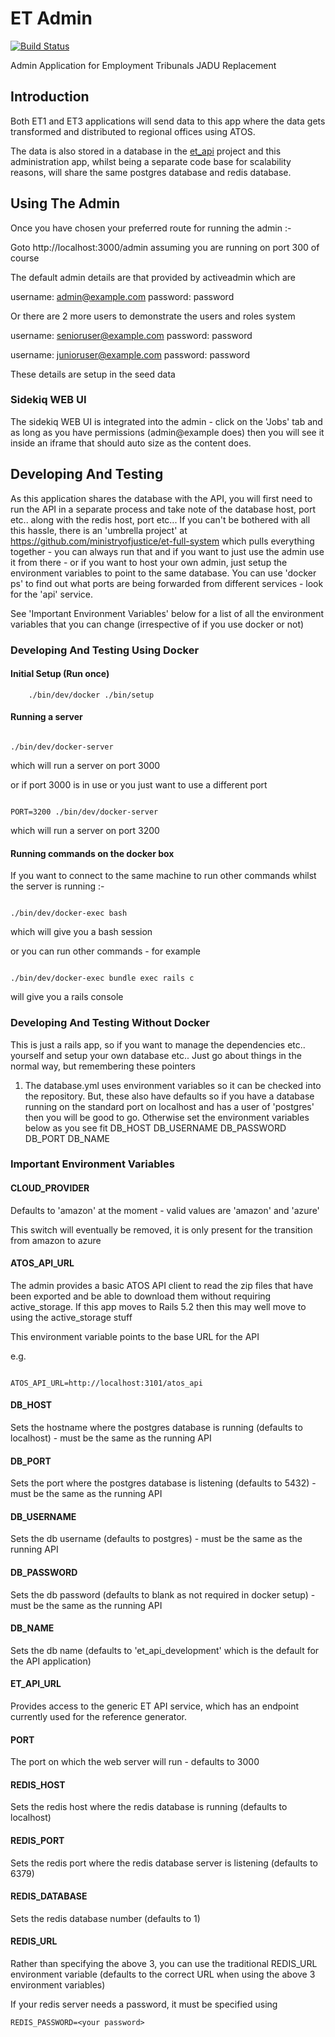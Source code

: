 # ET Admin

[![Build Status](https://dev.azure.com/HMCTS-PET/pet-azure-infrastructure/_apis/build/status/et-admin?branchName=develop)](https://dev.azure.com/HMCTS-PET/pet-azure-infrastructure/_build/latest?definitionId=18&branchName=develop)

Admin Application for Employment Tribunals JADU Replacement

## Introduction

Both ET1 and ET3 applications will send data to this app where the data gets transformed
and distributed to regional offices using ATOS.

The data is also stored in a database in the [et_api](https://github.com/ministryofjustice/et_api) project and this
administration app, whilst being a separate code base for scalability reasons, will share the same postgres database
and redis database.


## Using The Admin

Once you have chosen your preferred route for running the admin :-

Goto http://localhost:3000/admin assuming you are running on port 300 of course

The default admin details are that provided by activeadmin which are

username: admin@example.com
password: password

Or there are 2 more users to demonstrate the users and roles system

username: senioruser@example.com
password: password

username: junioruser@example.com
password: password

These details are setup in the seed data

### Sidekiq WEB UI

The sidekiq WEB UI is integrated into the admin - click on the 'Jobs' tab and as long as you have permissions (admin@example does) then
you will see it inside an iframe that should auto size as the content does.


## Developing And Testing

As this application shares the database with the API, you will first need to run the API in a separate process and take note of the database
host, port etc.. along with the redis host, port etc...  If you can't be bothered with all this hassle, there is an 'umbrella project' at
https://github.com/ministryofjustice/et-full-system which pulls everything together - you can always run that and if you want to just use the admin
use it from there - or if you want to host your own admin, just setup the environment variables to point to the same database.  You can
use 'docker ps' to find out what ports are being forwarded from different services - look for the 'api' service.

See 'Important Environment Variables' below for a list of all the environment variables that you can change (irrespective of if you use docker or not)

### Developing And Testing Using Docker

#### Initial Setup (Run once)

```
    ./bin/dev/docker ./bin/setup
```

#### Running a server

```

./bin/dev/docker-server

```

which will run a server on port 3000

or if port 3000 is in use or you just want to use a different port

```

PORT=3200 ./bin/dev/docker-server

```

which will run a server on port 3200

#### Running commands on the docker box

If you want to connect to the same machine to run other commands whilst the server is running :-


```

./bin/dev/docker-exec bash

```

which will give you a bash session

or you can run other commands - for example

```

./bin/dev/docker-exec bundle exec rails c

```


will give you a rails console


### Developing And Testing Without Docker

This is just a rails app, so if you want to manage the dependencies etc.. yourself and
setup your own database etc.. Just go about things in the normal way, but remembering these pointers

1. The database.yml uses environment variables so it can be checked into the repository.
   But, these also have defaults so if you have a database running on the standard port on localhost and
   has a user of 'postgres' then you will be good to go.  Otherwise set the environment variables below as you 
   see fit
   DB_HOST
   DB_USERNAME
   DB_PASSWORD
   DB_PORT
   DB_NAME


### Important Environment Variables

#### CLOUD_PROVIDER

Defaults to 'amazon' at the moment - valid values are 'amazon' and 'azure'

This switch will eventually be removed, it is only present for the transition from amazon to azure

#### ATOS_API_URL

The admin provides a basic ATOS API client to read the zip files that have been
exported and be able to download them without requiring active_storage.
If this app moves to Rails 5.2 then this may well move to using the active_storage stuff

This environment variable points to the base URL for the API

e.g.
```

ATOS_API_URL=http://localhost:3101/atos_api

```

#### DB_HOST

Sets the hostname where the postgres database is running (defaults to localhost) - must be the same as the running API

#### DB_PORT

Sets the port where the postgres database is listening (defaults to 5432) - must be the same as the running API

#### DB_USERNAME

Sets the db username (defaults to postgres) - must be the same as the running API

#### DB_PASSWORD

Sets the db password (defaults to blank as not required in docker setup) - must be the same as the running API

#### DB_NAME

Sets the db name (defaults to 'et_api_development' which is the default for the API application)

#### ET_API_URL

Provides access to the generic ET API service, which has an endpoint currently used for the reference generator.

#### PORT

The port on which the web server will run - defaults to 3000

#### REDIS_HOST

Sets the redis host where the redis database is running (defaults to localhost)

#### REDIS_PORT

Sets the redis port where the redis database server is listening (defaults to 6379)

#### REDIS_DATABASE

Sets the redis database number (defaults to 1)

#### REDIS_URL

Rather than specifying the above 3, you can use the traditional REDIS_URL environment variable (defaults to the correct URL when using the above 3 environment variables)


If your redis server needs a password, it must be specified using

```
REDIS_PASSWORD=<your password>
```


